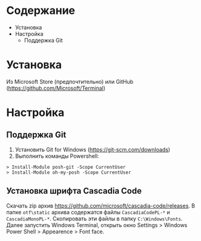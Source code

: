 # Содержание
* Установка
* Настройка
  * Поддержка Git
# Установка
Из Microsoft Store (предпочтительно) или GitHub (https://github.com/Microsoft/Terminal)
# Настройка
## Поддержка Git
1. Установить Git for Windows (https://git-scm.com/downloads)
2. Выполнить команды Powershell:
```
> Install-Module posh-git -Scope CurrentUser
> Install-Module oh-my-posh -Scope CurrentUser
```
## Установка шрифта Cascadia Code
Скачать zip архив https://github.com/microsoft/cascadia-code/releases. В папке `otf\static` архива содержатся файлы `CascadiaCodePL-*` и `CascadiaMonoPL-*`. Скопировать эти файлы в папку `C:\Windows\Fonts`. Далее запустить Windows Terminal, открыть окно Settings > Windows Power Shell > Appearence > Font face.
